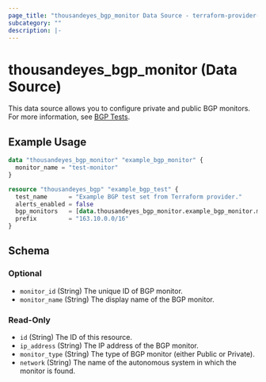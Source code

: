 ```yaml
---
page_title: "thousandeyes_bgp_monitor Data Source - terraform-provider-thousandeyes"
subcategory: ""
description: |-
---
```


# thousandeyes_bgp_monitor (Data Source)

This data source allows you to configure private and public BGP monitors. For more information, see [BGP Tests](https://docs.thousandeyes.com/product-documentation/internet-and-wan-monitoring/tests/bgp-tests).

## Example Usage

```terraform
data "thousandeyes_bgp_monitor" "example_bgp_monitor" {
  monitor_name = "test-monitor"
}

resource "thousandeyes_bgp" "example_bgp_test" {
  test_name      = "Example BGP test set from Terraform provider."
  alerts_enabled = false
  bgp_monitors   = [data.thousandeyes_bgp_monitor.example_bgp_monitor.monitor_id]
  prefix         = "163.10.0.0/16"
}
```

<!-- schema generated by tfplugindocs -->
## Schema

### Optional

- `monitor_id` (String) The unique ID of BGP monitor.
- `monitor_name` (String) The display name of the BGP monitor.

### Read-Only

- `id` (String) The ID of this resource.
- `ip_address` (String) The IP address of the BGP monitor.
- `monitor_type` (String) The type of BGP monitor (either Public or Private).
- `network` (String) The name of the autonomous system in which the monitor is found.


